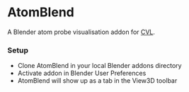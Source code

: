 # AtomBlend #

A Blender atom probe visualisation addon for [CVL](https://www.nectar.org.au/characterisation-virtual-laboratory).

### Setup ###

* Clone AtomBlend in your local Blender addons directory
* Activate addon in Blender User Preferences
* AtomBlend will show up as a tab in the View3D toolbar
